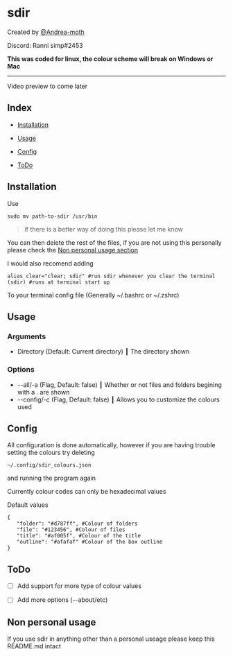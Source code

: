 # sdir 

Created by [@Andrea-moth](https://github.com/Andrea-moth)

Discord: Ranni simp#2453

**This was coded for linux, the colour scheme will break on Windows or Mac**

---

Video preview to come later

## Index

- [Installation](https://github.com/Andrea-moth/sdir/edit/main/README.md#installation)

- [Usage](https://github.com/Andrea-moth/sdir/edit/main/README.md#usage)

- [Config](https://github.com/Andrea-moth/sdir/edit/main/README.md#config)

- [ToDo](https://github.com/Andrea-moth/sdir/edit/main/README.md#todo)

## Installation 

Use

```
sudo mv path-to-sdir /usr/bin
```

> If there is a better way of doing this please let me know

You can then delete the rest of the files, if you are not using this personally please check the [Non personal usage section](https://github.com/Andrea-moth/sdir/edit/main/README.md#non-personal-usage)

I would also recomend adding 

```
alias clear="clear; sdir" #run sdir whenever you clear the terminal
(sdir) #runs at terminal start up
```

To your terminal config file (Generally ~/.bashrc or ~/.zshrc)

## Usage

### Arguments

* Directory (Default: Current directory) ┃ The directory shown 

### Options

* --all/-a (Flag, Default: false) ┃ Whether or not files and folders begining with a . are shown
* --config/-c (Flag, Default: false) ┃ Allows you to customize the colours used 

## Config 

All configuration is done automatically, however if you are having trouble setting the colours try deleting

```
~/.config/sdir_colours.json 
```

and running the program again

Currently colour codes can only be hexadecimal values 

Default values 
```
{
   "folder": "#d787ff", #Colour of folders
   "file": "#123456", #Colour of files
   "title": "#af005f", #Colour of the title 
   "outline": "#afafaf" #Colour of the box outline
}
```

## ToDo 

- [ ] Add support for more type of colour values

- [ ] Add more options (--about/etc)

## Non personal usage 

If you use sdir in anything other than a personal useage please keep this README.md intact 
